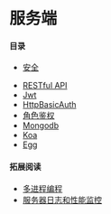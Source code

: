 # 服务端



#### 目录

* [安全](Safe.md)

- [RESTful API](RESTful.md)
- [Jwt](Jwt.md)
- [HttpBasicAuth](HttpBasicAuth.md)
- [角色鉴权](Scope.md)
- [Mongodb](Mongodb.md)
- [Koa](Koa.md)
- [Egg](Egg.md)



#### 拓展阅读

* [多进程编程]()
* [服务器日志和性能监控]()



